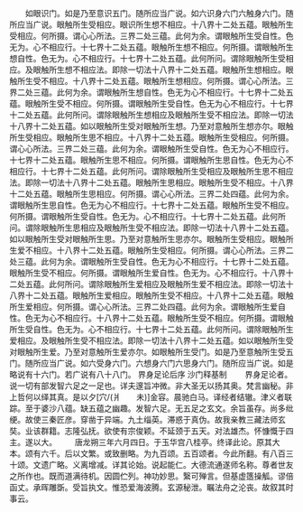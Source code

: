 <!-- { "loadSidebar": true } -->
　　如眼识门。如是乃至意识五门。随所应当广说。如六识身六门六触身六门。随所应当广说。眼触所生受相应。眼识所生想不相应。十八界十二处五蕴。眼触所生受相应。何所摄。谓心心所法。三界二处三蕴。此何为余。谓眼触所生受自性。色无为。心不相应行。十七界十二处五蕴。眼触所生想不相应。何所摄。谓眼触所生想自性。色无为。心不相应行。十七界十二处五蕴。此何所问。谓除眼触所生受相应。及眼触所生想不相应法。即除一切法十八界十二处五蕴。眼触所生想相应。眼触所生受不相应。十八界十二处五蕴。眼触所生想相应。何所摄。谓心心所法。三界二处三蕴。此何为余。谓眼触所生想自性。色无为心不相应行。十七界十二处五蕴。眼触所生受不相应。何所摄。谓眼触所生受自性。色无为心不相应行。十七界十二处五蕴。此何所问。谓除眼触所生想相应及眼触所生受不相应法。即除一切法十八界十二处五蕴。如以眼触所生受对眼触所生想。乃至对意触所生想亦尔。眼触所生受相应。眼触所生思不相应。十八界十二处五蕴。眼触所生受相应。何所摄。谓心心所法。三界二处三蕴。此何为余。谓眼触所生受自性。色无为心不相应行。十七界十二处五蕴。眼触所生思不相应。何所摄。谓眼触所生思自性。色无为心不相应行。十七界十二处五蕴。此何所问。谓除眼触所生受相应及眼触所生思不相应法。即除一切法十八界十二处五蕴。眼触所生思相应。眼触所生受不相应。十八界十二处五蕴。眼触所生思相应。何所摄。谓心心所法。三界二处四蕴。此何为余。谓眼触所生思自性。色无为心不相应行。十七界十二处五蕴。眼触所生受不相应。何所摄。谓眼触所生受自性。色无为。心不相应行。十七界十二处五蕴。此何所问。谓除眼触所生思相应及眼触所生受不相应法。即除一切法十八界十二处五蕴。如以眼触所生受对眼触所生思。乃至对意触所生思亦尔。眼触所生受相应。眼触所生爱不相应。十八界十二处五蕴。眼触所生受相应。何所摄。谓心心所法。三界二处三蕴。此何为余。谓眼触所生受自性。色无为心不相应行。十七界十二处五蕴。眼触所生受不相应。何所摄。谓眼触所生爱自性。色无为。心不相应行。十八界十二处五蕴。此何所问。谓除眼触所生爱相应及眼触所生爱不相应法。即除一切法十八界十二处五蕴。眼触所生爱相应。眼触所生受不相应。十八界十二处五蕴。眼触所生爱相应。何所摄。谓心心所法。三界二处四蕴。此何为余。谓眼触所生爱自性。色无为心不相应行。十八界十二处五蕴。眼触所生受不相应。何所摄。谓眼触所生受自性。色无为。心不相应行。十七界十二处五蕴。此何所问。谓除眼触所生爱相应。及眼触所生受不相应法。即除一切法十八界十二处五蕴。如以眼触所生受对眼触所生爱。乃至对意触所生爱亦尔。如眼触所生受门。如是乃至意触所生受五门。随所应当广说。如六受身六门。六想身六门六思身六门。随所应当广说。如是略说有十六门。若广说有八十八门。
界身足论后序
沙门释基制
　　界身足论者。说一切有部发智六足之一足也。详夫邃旨冲微。非大圣无以扬其奥。梵言幽秘。非上哲何以绎其真。是以夕[穴/(爿　　未)]金容。晨驰白马。译经者结辙。津义者联踪。至于婆沙八蕴。缺五蕴之幽趣。发智六足。无五足之玄文。余旨虽存。尚多纰绠。故使三秦匠彦。穿凿于异端。九土缁英。滞惑于真伪。故我亲教三藏法师玄奘。业该群籍。志隆弘抚。欲使有宗俊颖。不延颈于五天。对法雄杰。怀慷慨于四主。遂以大。
　　唐龙朔三年六月四日。于玉华宫八桂亭。终译此论。原其大本。颂有六千。后以文繁。或致删略。为九百颂。五百颂者。今此所翻。有八百三十颂。文遗广略。义离增减。详其论始。说起能仁。大德流通遂师名称。尊者世友之所作也。既而道满待机。因圆伫列。神功妙思。繄可殚言。但基虚簉操觚。谬倍函丈。承晖雕斲。受旨执文。惟恐爱海波腾。玄源秘泄。瞩法舟之沦丧。故叙其时事云。


